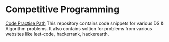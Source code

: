 # Competitive Programming
[Code Practise Path](https://www.interviewbit.com/courses/programming/)
This repository contains code snippets for various DS & Algorithm problems. It also contains soltion for problems from various websites like leet-code, hackerrank, hackerearth. 
